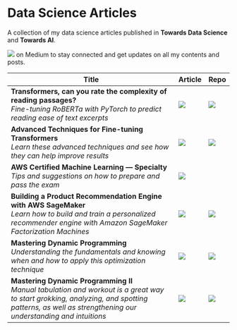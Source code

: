 # Data Science Articles
A collection of my data science articles published in **Towards Data Science** and **Towards AI**.

 
<a text-align="center" href="https://peggy1502.medium.com/"><img src="https://img.shields.io/badge/Follow me-red?logo=medium"></a> on Medium to stay connected and get updates on all my contents and posts.



| Title | Article | Repo
| --- | --- | ---
| **Transformers, can you rate the complexity of reading passages?** <br/>*Fine-tuning RoBERTa with PyTorch to predict reading ease of text excerpts* | <a href="https://peggy1502.medium.com/17c76da3403?source=friends_link&sk=0fc1d1199174a065636c186e90342c90"><img src="https://img.shields.io/badge/Medium-blue?logo=medium"></a> | <a href="train-roberta-basic.ipynb"><img src="https://img.shields.io/badge/Github-blue?logo=github"></a> |
| **Advanced Techniques for Fine-tuning Transformers** <br/>*Learn these advanced techniques and see how they can help improve results* | <a href="https://peggy1502.medium.com/82e4e61e16e?source=friends_link&sk=ef155ae94d003aadb288f3f2c5b8e4ae"><img src="https://img.shields.io/badge/Medium-blue?logo=medium"></a> | <a href="train-roberta-advanced.ipynb"><img src="https://img.shields.io/badge/Github-blue?logo=github"></a> |
| **AWS Certified Machine Learning — Specialty** <br/>*Tips and suggestions on how to prepare and pass the exam* | <a href="https://towardsdatascience.com/aws-certified-machine-learning-specialty-97eacbd1a0fe?sk=2389134675fe875f51fb5adb143f6f78"><img src="https://img.shields.io/badge/Medium-blue?logo=medium"></a> |  |
| **Building a Product Recommendation Engine with AWS SageMaker** <br/>*Learn how to build and train a personalized recommender engine with Amazon SageMaker Factorization Machines* | <a href="https://peggy1502.medium.com/321a0e7c7f7b?source=friends_link&sk=8d261354335d7b745f4edc3f515d45e4"><img src="https://img.shields.io/badge/Medium-blue?logo=medium"></a> | <a href="https://github.com/peggy1502/FM-Recommender-Engine/blob/main/rating/fm_v5_part1.ipynb"><img src="https://img.shields.io/badge/Github-blue?logo=github"></a> |
| **Mastering Dynamic Programming** <br/>*Understanding the fundamentals and knowing when and how to apply this optimization technique* | <a href="https://peggy1502.medium.com/a627dbdf0229?source=friends_link&sk=b771530f50042ccf6585e43bc74f73c3"><img src="https://img.shields.io/badge/Medium-blue?logo=medium"></a> | <a href="mastering-dynamic-programming.ipynb"><img src="https://img.shields.io/badge/Github-blue?logo=github"></a> |
| **Mastering Dynamic Programming II** <br/>*Manual tabulation and workout is a great way to start grokking, analyzing, and spotting patterns, as well as strengthening our understanding and intuitions* | <a href="https://peggy1502.medium.com/mastering-dynamic-programming-ii-73149d26b16d"><img src="https://img.shields.io/badge/Medium-blue?logo=medium"></a> | <a href="mastering-dynamic-programming-ii.ipynb"><img src="https://img.shields.io/badge/Github-blue?logo=github"></a> |

<!--
